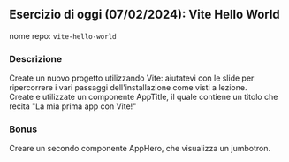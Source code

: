 ## Esercizio di oggi (07/02/2024): Vite Hello World

nome repo: `vite-hello-world`

### Descrizione

Create un nuovo progetto utilizzando Vite: aiutatevi con le slide per ripercorrere i vari passaggi dell'installazione come visti a lezione.   
Create e utilizzate un componente AppTitle, il quale contiene un titolo che recita "La mia prima app con Vite!"  

### Bonus

Creare un secondo componente AppHero, che visualizza un jumbotron.